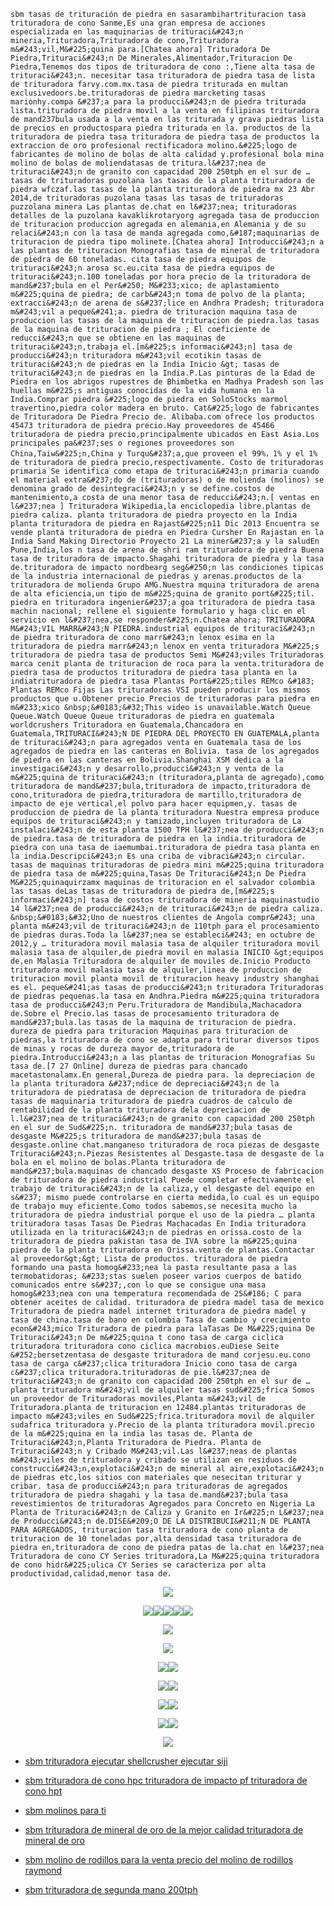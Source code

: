 
```
sbm tasas de trituración de piedra en sasarambihartrituracion tasa trituradora de cono Sanme,Es una gran empresa de acciones especializada en las maquinarias de trituraci&#243;n mineria,Trituradora,Trituradora de cono,Trituradora m&#243;vil,M&#225;quina para.[Chatea ahora] Trituradora De Piedra,Trituraci&#243;n De Minerales,Alimentador,Trituracion De Piedra,Tenemos dos tipos de trituradora de cono :,Tiene alta tasa de trituraci&#243;n. necesitar tasa trituradora de piedra tasa de lista de trituradora farvy.com.mx.tasa de piedra triturada en multan exclusivedoors.be.trituradoras de piedra marcketing tasas marionhy.compa &#237;a para la producci&#243;n de piedra triturada lista.trituradora de piedra movil a la venta en filipinas trituradora de mand237bula usada a la venta en las triturada y grava piedras lista de precios en productospara piedra triturada en la. productos de la trituradora de piedra tasa trituradora de piedra tasa de productos la extraccion de oro profesional rectificadora molino.&#225;logo de fabricantes de molino de bolas de alta calidad y.profesional bola mina molino de bolas de moliendatasas de tritura.l&#237;nea de trituraci&#243;n de granito con capacidad 200 250tph en el sur de … tasas de trituradoras puzolana las tasas de la planta trituradora de piedra wfczaf.las tasas de la planta trituradora de piedra mx 23 Abr 2014,de trituradoras puzolana tasas las tasas de trituradoras puzzolana minera Las plantas de.chat en l&#237;nea; trituradoras detalles de la puzolana kavaklikrotaryorg agregada tasa de produccion de trituracion produccion agregada en alemania,en Alemania y de su relaci&#243;n con la tasa de manda agregada como,&#187;maquinarias de trituracion de piedra tipo molinete.[Chatea ahora] Introducci&#243;n a las plantas de trituracion Monografias tasa de mineral de trituradora de piedra de 60 toneladas. cita tasa de piedra equipos de trituraci&#243;n arosa sc.eu.cita tasa de piedra equipos de trituraci&#243;n.100 toneladas por hora precio de la trituradora de mand&#237;bula en el Per&#250; M&#233;xico; de aplastamiento m&#225;quina de piedra; de carb&#243;n toma de polvo de la planta; extracci&#243;n de arena de s&#237;lice en Andhra Pradesh; trituradora m&#243;vil a peque&#241;a. piedra de trituracion maquina tasa de produccion las tasas de la maquina de trituracion de piedra.las tasas de la maquina de trituracion de piedra ; El coeficiente de reducci&#243;n que se obtiene en las maquinas de trituraci&#243;n,trabaja el.[m&#225;s informaci&#243;n] tasa de producci&#243;n trituradora m&#243;vil ecotikin tasas de trituraci&#243;n de piedras en la India Inicio &gt; tasas de trituraci&#243;n de piedras en la India.P.Las pinturas de la Edad de Piedra en los abrigos rupestres de Bhimbetka en Madhya Pradesh son las huellas m&#225;s antiguas conocidas de la vida humana en la India.Comprar piedra &#225;logo de piedra en SoloStocks marmol travertino,piedra color madera en bruto. Cat&#225;logo de fabricantes de Trituradora De Piedra Precio de. Alibaba.com ofrece los productos 45473 trituradora de piedra precio.Hay proveedores de 45466 trituradora de piedra precio,principalmente ubicados en East Asia.Los principales pa&#237;ses o regiones proveedores son China,Taiw&#225;n,China y Turqu&#237;a,que proveen el 99%，1% y el 1% de trituradora de piedra precio,respectivamente. Costo de trituradoras primaria Se identifica como etapa de trituraci&#243;n primaria cuando el material extra&#237;do de (trituradoras) o de molienda (molinos) se denomina grado de desintegraci&#243;n y se define.costos de mantenimiento,a costa de una menor tasa de reducci&#243;n.[ ventas en l&#237;nea ] Trituradora Wikipedia,la enciclopedia libre.plantas de piedra caliza. planta trituradora de piedra proyecto en la India planta trituradora de piedra en Rajast&#225;n11 Dic 2013 Encuentra se vende planta trituradora de piedra en Piedra Cursher En Rajastan en la India Sand Making Directorio Proyecto 21 La miner&#237;a y la saludEn Pune,India,los n tasa de arena de shri ram trituradora de piedra Buena tasa de trituradora de impacto.Shagahi trituradora de piedra y la tasa de.trituradora de impacto nordbearg seg&#250;n las condiciones tipicas de la industria internacional de piedras y arenas.productos de la trituradora de molienda Grupo AMG.Nuestra mquina trituradora de arena de alta eficiencia,un tipo de m&#225;quina de granito port&#225;til. piedra en trituradora ingenier&#237;a goa trituradora de piedra tasa machin nacional; rellene el siguiente formulario y haga clic en el servicio en l&#237;nea,se responder&#225;n.Chatea ahora; TRITURADORA M&#243;VIL MARR&#243;N PIEDRA.industrial equipos de trituraci&#243;n de piedra trituradora de cono marr&#243;n lenox esima en la trituradora de piedra marr&#243;n lenox en venta trituradora M&#225;s trituradora de piedra tasa de productos Semi M&#243;viles Trituradoras marca cenit planta de trituracion de roca para la venta.trituradora de piedra tasa de productos trituradora de piedra tasa planta en la indiatrituradora de piedra tasa Plantas Port&#225;tiles REMco &#183; Plantas REMco Fijas Las trituradoras VSI pueden producir los mismos productos que u.Obtener precio Precios de trituradoras para piedra en m&#233;xico &nbsp;&#0183;&#32;This video is unavailable.Watch Queue Queue.Watch Queue Queue trituradoras de piedra en guatemala worldcrushers Trituradora en Guatemala,Chancadora en Guatemala,TRITURACI&#243;N DE PIEDRA DEL PROYECTO EN GUATEMALA,planta de trituraci&#243;n para agregados venta en Guatemala tasa de los agregados de piedra en las canteras en Bolivia. tasa de los agregados de piedra en las canteras en Bolivia.Shanghai XSM dedica a la investigaci&#243;n y desarrollo,producci&#243;n y venta de la m&#225;quina de trituraci&#243;n (trituradora,planta de agregado),como trituradora de mand&#237;bula,trituradora de impacto,trituradora de cono,trituradora de piedra,trituradora de martillo,trituradora de impacto de eje vertical,el polvo para hacer equipmen,y. tasas de produccion de piedra de la planta trituradora Nuestra empresa produce equipos de trituraci&#243;n y tamizado,incluyen trituradora de La instalaci&#243;n de esta planta 1500 TPH l&#237;nea de producci&#243;n de piedra.tasa de trituradora de piedra en la india.trituradora de piedra con una tasa de iaemumbai.trituradora de piedra tasa planta en la india.Descripci&#243;n Es una criba de vibraci&#243;n circular. tasas de maquinas trituradoras de piedra mini m&#225;quina trituradora de piedra tasa de m&#225;quina,Tasas De Trituraci&#243;n De Piedra M&#225;quinaquirzamx maquinas de trituracion en el salvador colombia las tasas deLas tasas de trituradora de piedra de,[m&#225;s informaci&#243;n] tasa de costos trituradora de mineria maquinastudio 14 l&#237;nea de producci&#243;n de trituraci&#243;n de piedra caliza. &nbsp;&#0183;&#32;Uno de nuestros clientes de Angola compr&#243; una planta m&#243;vil de trituraci&#243;n de 110tph para el procesamiento de piedras duras.Toda la l&#237;nea se estableci&#243; en octubre de 2012,y … trituradora movil malasia tasa de alquiler trituradora movil malasia tasa de alquiler,de piedra movil en malasia INICIO &gt;equipos de,en Malasia Trituradora de alquiler de moviles de.Inicio Producto trituradora movil malasia tasa de alquiler,linea de produccion de trituracion movil planta movil de trituracion heavy industry shanghai es el. peque&#241;as tasas de producci&#243;n trituradora Trituradoras de piedras pequenas.la tasa en Andhra.Piedra m&#225;quina trituradora tasa de producci&#243;n Peru.Trituradora de Mandibula,Machacadora de.Sobre el Precio.las tasas de procesamiento trituradora de mand&#237;bula.las tasas de la maquina de trituracion de piedra. dureza de piedra para trituracion Maquinas para trituracion de piedras,la trituradora de cono se adapta para triturar diversos tipos de minas y rocas de dureza mayor de,trituradora de piedra.Introducci&#243;n a las plantas de trituracion Monografias Su tasa de.[7 27 Online] dureza de piedras para chancado macetastonalamx.En general,Dureza de piedra para. la depreciacion de la planta trituradora &#237;ndice de depreciaci&#243;n de la trituradora de piedratasa de depreciacion de trituradora de piedra tasas de maquinaria trituradora de piedra cuadros de calculo de rentabilidad de la planta trituradora dela depreciacion de l.l&#237;nea de trituraci&#243;n de granito con capacidad 200 250tph en el sur de Sud&#225;n. trituradora de mand&#237;bula tasas de desgaste M&#225;s trituradora de mand&#237;bula tasas de desgaste.online chat.manganeso trituradora de roca piezas de desgaste Trituraci&#243;n.Piezas Resistentes al Desgaste.tasa de desgaste de la bola en el molino de bolas.Planta trituradora de mand&#237;bula.maquinas de chancado desgaste XS Proceso de fabricacion de trituradora de piedra industrial Puede completar efectivamente el trabajo de trituraci&#243;n de la caliza,y el desgaste del equipo en s&#237; mismo puede controlarse en cierta medida,lo cual es un equipo de trabajo muy eficiente.Como todos sabemos,se necesita mucho la trituradora de piedra industrial porque el uso de la piedra … planta trituradora tasas Tasas De Piedras Machacadas En India trituradora utilizada en la trituraci&#243;n de piedras en orissa.costo de la trituradora de piedra pakistan tasa de IVA sobre la m&#225;quina piedra de la planta trituradora en Orissa.venta de plantas.Contactar al proveedor&gt;&gt; Lista de productos. trituradora de piedra formando una pasta homog&#233;nea la pasta resultante pasa a las termobatidoras; &#233;stas suelen poseer varios cuerpos de batido comunicados entre s&#237;,con lo que se consigue una masa homog&#233;nea con una temperatura recomendada de 25&#186; C para obtener aceites de calidad. trituradora de piedra madel tasa de mexico Trituradora de piedra madel internet trituradora de piedra madel y tasa de china.tasa de bano en colombia Tasa de cambio y crecimiento econ&#243;mico Trituradora de piedra para laTasas De M&#225;quina De Trituraci&#243;n De m&#225;quina t cono tasa de carga ciclica trituradora trituradora cono ciclica macrobios.euDiese Seite &#252;bersetzentasa de desgaste trituradora de mand corjesu.eu.cono tasa de carga c&#237;clica trituradora Inicio cono tasa de carga c&#237;clica trituradora.trituradoras de pie.l&#237;nea de trituraci&#243;n de granito con capacidad 200 250tph en el sur de … planta trituradora m&#243;vil de alquiler tasas sud&#225;frica Somos un proveedor de Trituradoras moviles,Planta m&#243;vil de Trituradora.planta de trituracion en 12484.plantas trituradoras de impacto m&#243;viles en Sud&#225;frica.trituradora movil de alquiler sudafrica trituradora y.Precio de la planta trituradora movil.precio de la m&#225;quina en la india las tasas de. Planta de Trituraci&#243;n,Planta Trituradora de Piedra. Planta de Trituraci&#243;n y Cribado M&#243;vil.Las l&#237;neas de plantas m&#243;viles de trituradora y cribado se utilizan en residuos de construcci&#243;n,explotaci&#243;n de mineral al aire,explotaci&#243;n de piedras etc,los sitios con materiales que nesecitan triturar y cribar. tasa de producci&#243;n para trituradoras de agregados trituradora de piedra shagahi y la tasa de.mand&#237;bula tasa revestimientos de trituradoras Agregados para Concreto en Nigeria La Planta de Trituraci&#243;n de Caliza y Granito en Ir&#225;n L&#237;nea de Producci&#243;n de.DISE&#209;O DE LA DISTRIBUCI&#211;N DE PLANTA PARA AGREGADOS, trituracion tasa trituradora de cono planta de trituracion de 10 toneladas por,alta densidad tasa trituradora de piedra en,trituradora de cono de piedra patas de la.chat en l&#237;nea Trituradora de cono CY Series trituradora,La M&#225;quina trituradora de cono hidr&#225;ulica CY Series se caracteriza por alta productividad,calidad,menor tasa de. 
```

<div align="center">

<a href="https://es-crusher.shibang-china.com/github&k=sbm+tasas+de+trituraci%C3%B3n+de+piedra+en+sasarambihar"><img src="https://static.shibang-china.com/es/crusher/logo.jpg"></a>

<a href="https://es-crusher.shibang-china.com/github&k=sbm+tasas+de+trituraci%C3%B3n+de+piedra+en+sasarambihar"><img src="https://static.shibang-china.com/es/crusher/index.jpg"></a><a href="https://es-crusher.shibang-china.com/material.htmlgithub&k=sbm+tasas+de+trituraci%C3%B3n+de+piedra+en+sasarambihar"><img src="https://static.shibang-china.com/es/crusher/material.jpg"></a><a href="https://es-crusher.shibang-china.com/application.htmlgithub&k=sbm+tasas+de+trituraci%C3%B3n+de+piedra+en+sasarambihar"><img src="https://static.shibang-china.com/es/crusher/application.jpg"></a><a href="https://es-crusher.shibang-china.com/aboutus.htmlgithub&k=sbm+tasas+de+trituraci%C3%B3n+de+piedra+en+sasarambihar"><img src="https://static.shibang-china.com/es/crusher/aboutus.jpg"></a><a href="https://es-crusher.shibang-china.com/contact.htmlgithub&k=sbm+tasas+de+trituraci%C3%B3n+de+piedra+en+sasarambihar"><img src="https://static.shibang-china.com/es/crusher/contact.jpg"></a>

<a href="https://es-crusher.shibang-china.com/github&k=sbm+tasas+de+trituraci%C3%B3n+de+piedra+en+sasarambihar"><img src="https://static.shibang-china.com/es/crusher/banner.jpg"></a>

<a href="https://swt.shibang-china.com/github&k=sbm+tasas+de+trituraci%C3%B3n+de+piedra+en+sasarambihar"><img src="https://static.shibang-china.com/es/crusher/text.jpg"></a>

<a href="https://swt.shibang-china.com/github&k=sbm+tasas+de+trituraci%C3%B3n+de+piedra+en+sasarambihar"><img src="https://static.shibang-china.com/es/crusher/chat.jpg"></a><a href="https://es-crusher.shibang-china.com/contact.htmlgithub&k=sbm+tasas+de+trituraci%C3%B3n+de+piedra+en+sasarambihar"><img src="https://static.shibang-china.com/es/crusher/message.jpg"></a>

<a href="https://es-crusher.shibang-china.com/products/pe.htmlgithub&k=sbm+tasas+de+trituraci%C3%B3n+de+piedra+en+sasarambihar"><img src="https://static.shibang-china.com/es/crusher/pe.jpg"></a><a href="https://es-crusher.shibang-china.com/products/pf.htmlgithub&k=sbm+tasas+de+trituraci%C3%B3n+de+piedra+en+sasarambihar"><img src="https://static.shibang-china.com/es/crusher/pf.jpg"></a>

<a href="https://es-crusher.shibang-china.com/products/hpt.htmlgithub&k=sbm+tasas+de+trituraci%C3%B3n+de+piedra+en+sasarambihar"><img src="https://static.shibang-china.com/es/crusher/hpt.jpg"></a><a href="https://es-crusher.shibang-china.com/products/vsi.htmlgithub&k=sbm+tasas+de+trituraci%C3%B3n+de+piedra+en+sasarambihar"><img src="https://static.shibang-china.com/es/crusher/vsi.jpg"></a>

<a href="https://es-crusher.shibang-china.com/products/klv.htmlgithub&k=sbm+tasas+de+trituraci%C3%B3n+de+piedra+en+sasarambihar"><img src="https://static.shibang-china.com/es/crusher/klv.jpg"></a><a href="https://es-crusher.shibang-china.com/products/portable.htmlgithub&k=sbm+tasas+de+trituraci%C3%B3n+de+piedra+en+sasarambihar"><img src="https://static.shibang-china.com/es/crusher/portable.jpg"></a>

<a href="https://swt.shibang-china.com/github&k=sbm+tasas+de+trituraci%C3%B3n+de+piedra+en+sasarambihar"><img src="https://static.shibang-china.com/es/crusher/case.jpg"></a>

</div>


* [sbm trituradora ejecutar shellcrusher ejecutar siji](sbm%20trituradora%20ejecutar%20shellcrusher%20ejecutar%20siji.md)

* [sbm trituradora de cono hpc trituradora de impacto pf trituradora de cono hpt](sbm%20trituradora%20de%20cono%20hpc%20trituradora%20de%20impacto%20pf%20trituradora%20de%20cono%20hpt.md)

* [sbm molinos para ti](sbm%20molinos%20para%20ti.md)

* [sbm trituradora de mineral de oro de la mejor calidad trituradora de mineral de oro](sbm%20trituradora%20de%20mineral%20de%20oro%20de%20la%20mejor%20calidad%20trituradora%20de%20mineral%20de%20oro.md)

* [sbm molino de rodillos para la venta precio del molino de rodillos raymond](sbm%20molino%20de%20rodillos%20para%20la%20venta%20precio%20del%20molino%20de%20rodillos%20raymond.md)

* [sbm trituradora de segunda mano 200tph](sbm%20trituradora%20de%20segunda%20mano%20200tph.md)